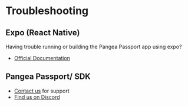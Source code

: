 # Troubleshooting

## Expo (React Native)

Having trouble running or building the Pangea Passport app using expo?

* [Official Documentation](https://docs.expo.dev)

## Pangea Passport/ SDK

* [Contact us](https://pangea.web4.world/contact-us) for support
* [Find us on Discord](https://www.discord.gg/QqVJz5XF8d)
